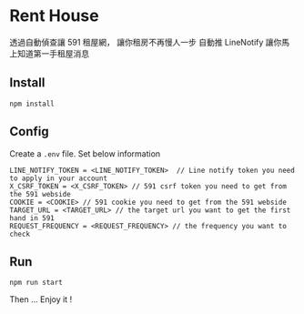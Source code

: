 # Rent House
透過自動偵查讓 591 租屋網，
讓你租房不再慢人一步
自動推 LineNotify 讓你馬上知道第一手租屋消息

## Install
```
npm install
```

## Config
Create a `.env` file.
Set below information
```
LINE_NOTIFY_TOKEN = <LINE_NOTIFY_TOKEN>  // Line notify token you need to apply in your account
X_CSRF_TOKEN = <X_CSRF_TOKEN> // 591 csrf token you need to get from the 591 webside
COOKIE = <COOKIE> // 591 cookie you need to get from the 591 webside
TARGET_URL = <TARGET_URL> // the target url you want to get the first hand in 591
REQUEST_FREQUENCY = <REQUEST_FREQUENCY> // the frequency you want to check
```
## Run
```
npm run start
```

Then ...
Enjoy it !